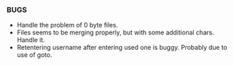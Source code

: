 
### BUGS
* Handle the problem of 0 byte files.
* Files seems to be merging properly, but with some additional chars. Handle it.
* Retentering username after entering used one is buggy. Probably due to use of goto.